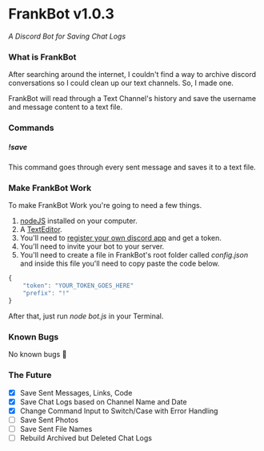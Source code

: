 # FrankBot v1.0.3
*A Discord Bot for Saving Chat Logs*

### What is FrankBot
After searching around the internet, I couldn't find a way to archive discord conversations so I could clean up our 
text channels.  So, I made one.

FrankBot will read through a Text Channel's history and save the username and message content to a text file.

### Commands

##### !save
This command goes through every sent message and saves it to a text file.

### Make FrankBot Work
To make FrankBot Work you're going to need a few things.  
1. [nodeJS](https://nodejs.org/en/) installed on your computer.  
1. A [TextEditor](https://code.visualstudio.com/).  
1. You'll need to [register your own discord app](https://discordapp.com/developers/) and get a token. 
1. You'll need to invite your bot to your server.
1. You'll need to create a file in FrankBot's root folder called *config.json* and inside this file you'll need to copy paste the code below.

```javascript
{
    "token": "YOUR_TOKEN_GOES_HERE"
    "prefix": "!"
}
```

After that, just run *node bot.js* in your Terminal.

### Known Bugs
No known bugs  🙂
### The Future

- [x] Save Sent Messages, Links, Code
- [x] Save Chat Logs based on Channel Name and Date
- [x] Change Command Input to Switch/Case with Error Handling
- [ ] Save Sent Photos
- [ ] Save Sent File Names
- [ ] Rebuild Archived but Deleted Chat Logs
